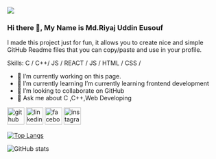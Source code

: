 ![](https://avatars.githubusercontent.com/u/150597743?v=4)

### Hi there 👋, My Name is Md.Riyaj Uddin Eusouf

I made this project just for fun, it allows you to create nice and simple GitHub Readme files that you can copy/paste and use in your profile.

Skills:  C / C++/ JS / REACT / JS / HTML / CSS / 

- 🔭 I’m currently working on this page. 
- 🌱 I’m currently learning I’m currently learning frontend development 
- 👯 I’m looking to collaborate on GitHub 
- 💬 Ask me about C ,C++,Web Developing 


[<img src='https://cdn.jsdelivr.net/npm/simple-icons@3.0.1/icons/github.svg' alt='github' height='40'>](https://github.com/https://github.com/eusouf12)  [<img src='https://cdn.jsdelivr.net/npm/simple-icons@3.0.1/icons/linkedin.svg' alt='linkedin' height='40'>](https://www.linkedin.com/in/https://www.linkedin.com/public-profile/settings?trk=d_flagship3_profile_self_view_public_profile/)  [<img src='https://cdn.jsdelivr.net/npm/simple-icons@3.0.1/icons/facebook.svg' alt='facebook' height='40'>](https://www.facebook.com/https://www.facebook.com/riyajuddeneusouf/o)  [<img src='https://cdn.jsdelivr.net/npm/simple-icons@3.0.1/icons/instagram.svg' alt='instagram' height='40'>](https://www.instagram.com/https://www.instagram.com/eusouf_r//)  

[![Top Langs](https://github-readme-stats.vercel.app/api/top-langs/?username=https://github.com/eusouf12)](https://github.com/anuraghazra/github-readme-stats)

![GitHub stats](https://github-readme-stats.vercel.app/api?username=https://github.com/eusouf12&show_icons=true&count_private=true)  

